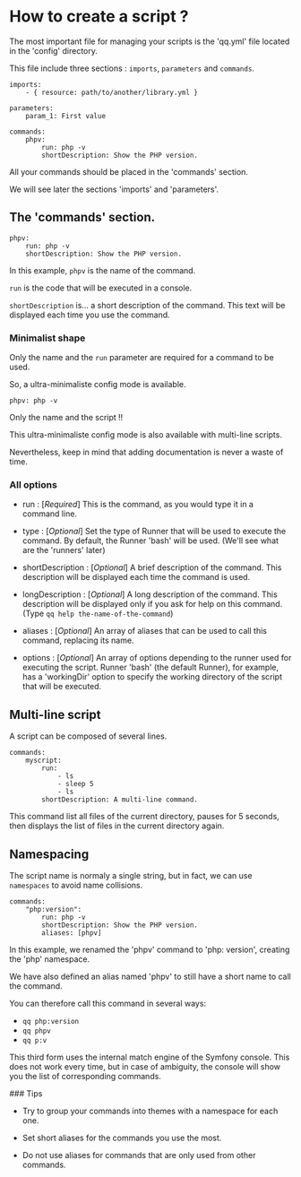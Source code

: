 # How to create a script ?

The most important file for managing your scripts is the 'qq.yml' file located in the 'config' directory.

This file include three sections : `imports`, `parameters` and `commands`.

```
imports:
    - { resource: path/to/another/library.yml }

parameters:
    param_1: First value

commands:
    phpv:
        run: php -v
        shortDescription: Show the PHP version.
```

All your commands should be placed in the 'commands' section.

We will see later the sections 'imports' and 'parameters'.

## The 'commands' section.

```
phpv:
    run: php -v
    shortDescription: Show the PHP version.
```

In this example, `phpv` is the name of the command.

`run` is the code that will be executed in a console.

`shortDescription` is... a short description of the command.
This text will be displayed each time you use the command.

### Minimalist shape

Only the name and the `run` parameter are required for a command to be used.

So, a ultra-minimaliste config mode is available.

```
phpv: php -v
```
Only the name and the script !!

This ultra-minimaliste config mode is also available with multi-line scripts.

Nevertheless, keep in mind that adding documentation is never a waste of time.

### All options

* run : [*Required*] This is the command, as you would type it in a command line.

* type : [*Optional*] Set the type of Runner that will be used to execute the command. By default, the Runner 'bash' will be used. (We'll see what are the 'runners' later)

* shortDescription : [*Optional*] A brief description of the command. This description will be displayed each time the command is used.

* longDescription : [*Optional*] A long description of the command. This description will be displayed only if you ask for help on this command. (Type `qq help the-name-of-the-command`)

* aliases : [*Optional*] An array of aliases that can be used to call this command, replacing its name.

* options : [*Optional*] An array of options depending to the runner used for executing the script. Runner 'bash' (the default Runner), for example, has a 'workingDir' option to specify the working directory of the script that will be executed.

## Multi-line script

A script can be composed of several lines.

```
commands:
    myscript:
        run:
            - ls 
            - sleep 5
            - ls
        shortDescription: A multi-line command.
```

This command list all files of the current directory, pauses for 5 seconds, then displays the list of files in the current directory again.

## Namespacing

The script name is normaly a single string, but in fact, we can use `namespaces` to avoid name collisions.

```
commands:
    "php:version":
        run: php -v
        shortDescription: Show the PHP version.
        aliases: [phpv]
```

In this example, we renamed the 'phpv' command to 'php: version', creating the 'php' namespace.

We have also defined an alias named 'phpv' to still have a short name to call the command.

You can therefore call this command in several ways:
* `qq php:version`
* `qq phpv`
* `qq p:v`

This third form uses the internal match engine of the Symfony console. This does not work every time, but in case of ambiguity, the console will show you the list of corresponding commands.

### Tips

* Try to group your commands into themes with a namespace for each one.

* Set short aliases for the commands you use the most.

* Do not use aliases for commands that are only used from other commands.
